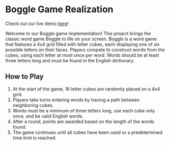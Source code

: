 # Boggle Game Realization

Check out our live demo [here](https://main--boggle-game-by-anilina.netlify.app/)!

Welcome to our Boggle game implementation! This project brings the classic word game Boggle to life on your screen. Boggle is a word game that features a 4x4 grid filled with letter cubes, each displaying one of six possible letters on their faces. Players compete to construct words from the cubes, using each letter at most once per word. Words should be at least three letters long and must be found in the English dictionary.

## How to Play

1. At the start of the game, 16 letter cubes are randomly placed on a 4x4 grid.
2. Players take turns entering words by tracing a path between neighboring cubes.
3. Words must be a minimum of three letters long, use each cube only once, and be valid English words.
4. After a round, points are awarded based on the length of the words found.
5. The game continues until all cubes have been used or a predetermined time limit is reached.
